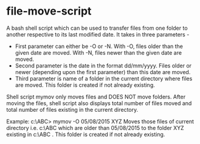 # file-move-script

A bash shell script which can be used to transfer files from one folder to another respective to its last modified date. It takes in three parameters -

- First parameter can either be -O or -N. With -O, files older than the given date are moved. With -N, files newer than the given date are moved.
- Second parameter is the date in the format dd/mm/yyyy. Files older or newer (depending upon the first parameter) than this date are moved.
- Third parameter is name of a folder in the current directory where files are moved. This folder is created if not already existing.

Shell script mymov only moves files and DOES NOT move folders. After moving the files, shell script also displays total number of files moved and total number of files existing in the current directory.

Example:
c:\ABC> mymov  -O  05/08/2015  XYZ
Moves those files of current directory i.e. c:\ABC which are older than 05/08/2015 to the folder XYZ existing in c:\ABC . This folder is created if not already existing.
